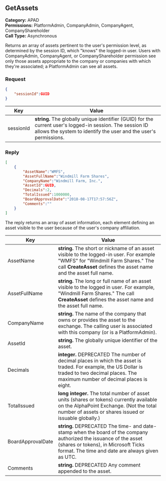 ## GetAssets

**Category:** APAD<br />**Permissions:** PlatformAdmin, CompanyAdmin, CompanyAgent, CompanyShareholder<br />**Call Type:** Asynchronous

Returns an array of assets pertinent to the user's permission level, as determined by the session ID, which "knows" the logged-in user. Users with CompanyAdmin, CompanyAgent, or CompanyShareholder permission see only those assets appropriate to the company or companies with which they're associated; a PlatformAdmin can see all assets.

### Request

```json
{
    "sessionId":GUID
}
```

| Key       | Value                                                        |
| --------- | ------------------------------------------------------------ |
| sessionId | **string.** The globally unique identifier (GUID) for the current user's logged-in session. The session ID allows the system to identify the user and the user's permissions. |

### Reply

```json
[
    {
        "AssetName":"WMFS",
        "AssetFullName":"Windmill Farm Shares",
        "CompanyName":"Windmill Farm, Inc.",
        "AssetId":GUID,
        "Decimals":2,
        "TotalIssued":1000000,
        "BoardApprovalDate":"2018-08-17T17:57:56Z",
        "Comments":""
    }
]
```

The reply returns an array of asset information, each element defining an asset visible to the user because of the user's company affiliation.

| Key               | Value                                                        |
| ----------------- | ------------------------------------------------------------ |
| AssetName         | **string.** The short or nickname of an asset visible to the logged-in user. For example "WMFS" for "Windmill Farm Shares." The call **CreateAsset** defines the asset name and the asset full name. |
| AssetFullName     | **string.** The long or full name of an asset visible to the logged in user. For example, "Windmill Farm Shares." The call **CreateAsset** defines the asset name and the asset full name. |
| CompanyName       | **string.** The name of the company that owns or provides the asset to the exchange. The calling user is associated with this company (or is a PlatformAdmin). |
| AssetId           | **string.** The globally unique identifier of the asset.     |
| Decimals          | **integer.** DEPRECATED The number of decimal places in which the asset is traded. For example, the US Dollar is traded to two decimal places. The maximum number of decimal places is eight. |
| TotalIssued       | **long integer.** The total number of asset units (shares or tokens) currently available on the AlphaPoint Exchange. (Not the total number of assets or shares issued or issuable globally.) |
| BoardApprovalDate | **string.** DEPRECATED The time- and date-stamp when the board of the company authorized the issuance of the asset (shares or tokens), in Microsoft Ticks format. The time and date are always given as UTC. |
| Comments          | **string.** DEPRECATED Any comment appended to the asset.    |


